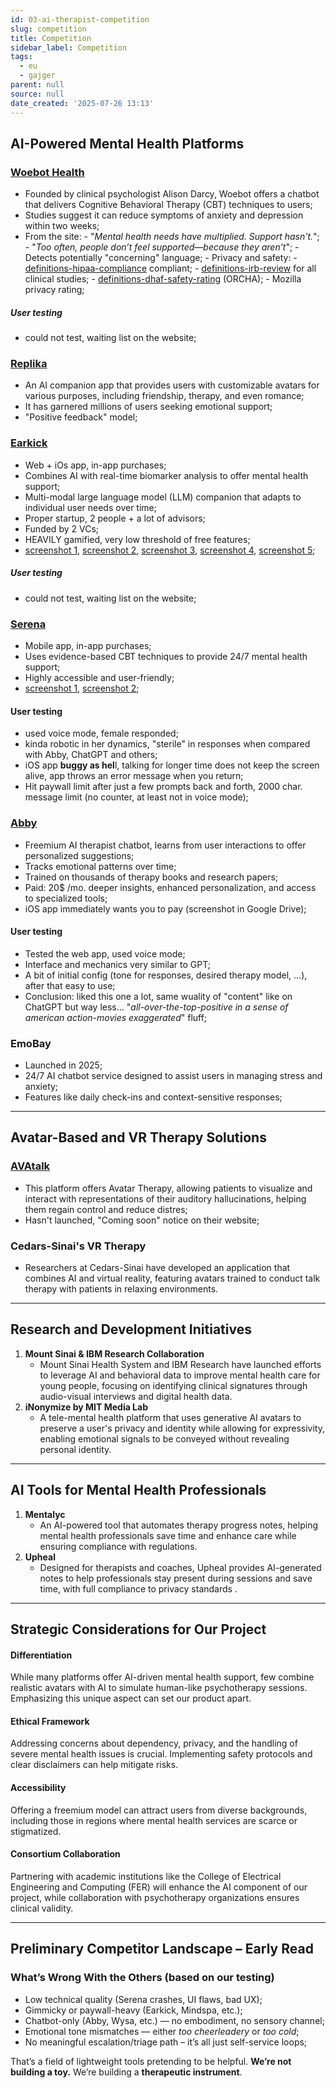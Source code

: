 ```yaml
---
id: 03-ai-therapist-competition
slug: competition
title: Competition
sidebar_label: Competition
tags:
  - eu
  - gajger
parent: null
source: null
date_created: '2025-07-26 13:13'
---
```


## AI-Powered Mental Health Platforms

### [**Woebot Health**](https://woebothealth.com/)

- Founded by clinical psychologist Alison Darcy, Woebot offers a chatbot that delivers Cognitive Behavioral Therapy (CBT) techniques to users;
- Studies suggest it can reduce symptoms of anxiety and depression within two weeks;
- From the site:
		- "*Mental health needs have multiplied. Support hasn't.*";
		- "*Too often, people don’t feel supported—because they aren’t*";
		- Detects potentially "concerning" language;
		- Privacy and safety:
			- [definitions-hipaa-compliance](/docs/definitions-hipaa-compliance) compliant;
			- [definitions-irb-review](/docs/definitions-irb-review) for all clinical studies;
			- [definitions-dhaf-safety-rating](/docs/definitions-dhaf-safety-rating) (ORCHA);
			- Mozilla privacy rating;		
##### User testing
- could not test, waiting list on the website;

### [**Replika**](https://replika.com/)

- An AI companion app that provides users with customizable avatars for various purposes, including friendship, therapy, and even romance;
- It has garnered millions of users seeking emotional support;
- "Positive feedback" model;

### [**Earkick**](https://earkick.com/)

- Web + iOs app, in-app purchases;
- Combines AI with real-time biomarker analysis to offer mental health support;
- Multi-modal large language model (LLM) companion that adapts to individual user needs over time;
- Proper startup, 2 people + a lot of advisors;
- Funded by 2 VCs;
- HEAVILY gamified, very low threshold of free features;
- [screenshot 1](/attachments/ai-therapist-competition-earkick-1.PNG), [screenshot 2](/attachments/ai-therapist-competition-earkick-2.PNG), [screenshot 3](/attachments/ai-therapist-competition-earkick-3.PNG), [screenshot 4](/attachments/ai-therapist-competition-earkick-4.PNG), [screenshot 5](/attachments/ai-therapist-competition-earkick-5.PNG);
##### User testing
- could not test, waiting list on the website;

### [**Serena**](https://serena.chat/)

- Mobile app, in-app purchases;
- Uses evidence-based CBT techniques to provide 24/7 mental health support;
- Highly accessible and user-friendly;
- [screenshot 1](/attachments/ai-therapist-competition-serena-1.PNG), [screenshot 2](/attachments/ai-therapist-competition-serena-2.PNG);
#### **User testing**
- used voice mode, female responded;
- kinda robotic in her dynamics, "sterile" in responses when compared with Abby, ChatGPT and others;
- iOS app **buggy as hel**l, talking for longer time does not keep the screen alive, app throws an error message when you return;
- Hit paywall limit after just a few prompts back and forth, 2000 char. message limit (no counter, at least not in voice mode);

### [**Abby**](https://abby.gg/) 

- Freemium AI therapist chatbot, learns from user interactions to offer personalized suggestions;
- Tracks emotional patterns over time;
- Trained on thousands of therapy books and research papers;
- Paid: 20$ /mo. deeper insights, enhanced personalization, and access to specialized tools;
- iOS app immediately wants you to pay (screenshot in Google Drive);
#### **User testing**
- Tested the web app, used voice mode;
- Interface and mechanics very similar to GPT;
- A bit of initial config (tone for responses, desired therapy model, ...), after that easy to use;
- Conclusion: liked this one a lot, same wuality of "content" like on ChatGPT but way less... "*all-over-the-top-positive in a sense of american action-movies exaggerated*" fluff;

### **EmoBay**

- Launched in 2025;
- 24/7 AI chatbot service designed to assist users in managing stress and anxiety;
- Features like daily check-ins and context-sensitive responses;

---
## Avatar-Based and VR Therapy Solutions

### [AVAtalk](https://avatalkapp.com/)

- This platform offers Avatar Therapy, allowing patients to visualize and interact with representations of their auditory hallucinations, helping them regain control and reduce distres;
- Hasn't launched, "Coming soon" notice on their website;

### Cedars-Sinai's VR Therapy

- Researchers at Cedars-Sinai have developed an application that combines AI and virtual reality, featuring avatars trained to conduct talk therapy with patients in relaxing environments.

---
## Research and Development Initiatives

1. **Mount Sinai & IBM Research Collaboration**  
	- Mount Sinai Health System and IBM Research have launched efforts to leverage AI and behavioral data to improve mental health care for young people, focusing on identifying clinical signatures through audio-visual interviews and digital health data.
2. **iNonymize by MIT Media Lab**
	- A tele-mental health platform that uses generative AI avatars to preserve a user's privacy and identity while allowing for expressivity, enabling emotional signals to be conveyed without revealing personal identity.

---
## AI Tools for Mental Health Professionals

1. **Mentalyc**
	- An AI-powered tool that automates therapy progress notes, helping mental health professionals save time and enhance care while ensuring compliance with regulations.
2. **Upheal**
	- Designed for therapists and coaches, Upheal provides AI-generated notes to help professionals stay present during sessions and save time, with full compliance to privacy standards .

---
## Strategic Considerations for Our Project

#### Differentiation

While many platforms offer AI-driven mental health support, few combine realistic avatars with AI to simulate human-like psychotherapy sessions. Emphasizing this unique aspect can set our product apart.​

#### Ethical Framework

Addressing concerns about dependency, privacy, and the handling of severe mental health issues is crucial. Implementing safety protocols and clear disclaimers can help mitigate risks.​

#### Accessibility

Offering a freemium model can attract users from diverse backgrounds, including those in regions where mental health services are scarce or stigmatized.​

#### Consortium Collaboration

Partnering with academic institutions like the College of Electrical Engineering and Computing (FER) will enhance the AI component of our project, while collaboration with psychotherapy organizations ensures clinical validity.

---
## Preliminary Competitor Landscape – Early Read

### What’s Wrong With the Others (based on our testing)

- Low technical quality (Serena crashes, UI flaws, bad UX);
- Gimmicky or paywall-heavy (Earkick, Mindspa, etc.);
- Chatbot-only (Abby, Wysa, etc.) — no embodiment, no sensory channel;
- Emotional tone mismatches — either _too cheerleadery_ or _too cold_;
- No meaningful escalation/triage path – it’s all just self-service loops;

That’s a field of lightweight tools pretending to be helpful. **We’re not building a toy.** We’re building a **therapeutic instrument**.

